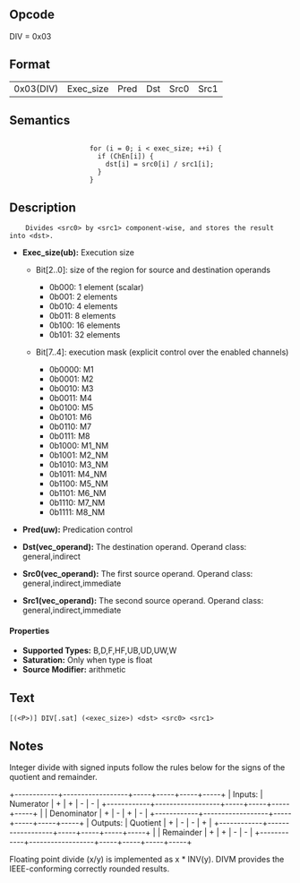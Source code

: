 <!---======================= begin_copyright_notice ============================

Copyright (C) 2020-2022 Intel Corporation

SPDX-License-Identifier: MIT

============================= end_copyright_notice ==========================-->

## Opcode

  DIV = 0x03

## Format

| | | | | | |
| --- | --- | --- | --- | --- | --- |
| 0x03(DIV) | Exec_size | Pred | Dst | Src0 | Src1 |


## Semantics


```

                    for (i = 0; i < exec_size; ++i) {
                      if (ChEn[i]) {
                        dst[i] = src0[i] / src1[i];
                      }
                    }
```

## Description





```
    Divides <src0> by <src1> component-wise, and stores the result into <dst>.
```


- **Exec_size(ub):** Execution size

  - Bit[2..0]: size of the region for source and destination operands

    - 0b000:  1 element (scalar)
    - 0b001:  2 elements
    - 0b010:  4 elements
    - 0b011:  8 elements
    - 0b100:  16 elements
    - 0b101:  32 elements
  - Bit[7..4]: execution mask (explicit control over the enabled channels)

    - 0b0000:  M1
    - 0b0001:  M2
    - 0b0010:  M3
    - 0b0011:  M4
    - 0b0100:  M5
    - 0b0101:  M6
    - 0b0110:  M7
    - 0b0111:  M8
    - 0b1000:  M1_NM
    - 0b1001:  M2_NM
    - 0b1010:  M3_NM
    - 0b1011:  M4_NM
    - 0b1100:  M5_NM
    - 0b1101:  M6_NM
    - 0b1110:  M7_NM
    - 0b1111:  M8_NM

- **Pred(uw):** Predication control


- **Dst(vec_operand):** The destination operand. Operand class: general,indirect


- **Src0(vec_operand):** The first source operand. Operand class: general,indirect,immediate


- **Src1(vec_operand):** The second source operand. Operand class: general,indirect,immediate


#### Properties
- **Supported Types:** B,D,F,HF,UB,UD,UW,W
- **Saturation:** Only when type is float
- **Source Modifier:** arithmetic




## Text
```
[(<P>)] DIV[.sat] (<exec_size>) <dst> <src0> <src1>
```

## Notes








Integer divide with signed inputs follow the rules below for the signs of the quotient and remainder.

  +------------+------------------+-----+-----+-----+-----+
  | Inputs:    |   Numerator      | \+  | \+  | \-  | \-  |
  +------------+------------------+-----+-----+-----+-----+
  |            |   Denominator    | \+  | \-  | \+  | \-  |
  +------------+------------------+-----+-----+-----+-----+
  | Outputs:   |   Quotient       | \+  | \-  | \-  | \+  |
  +------------+------------------+-----+-----+-----+-----+
  |            |   Remainder      | \+  | \+  | \-  | \-  |
  +------------+------------------+-----+-----+-----+-----+

Floating point divide (x/y) is implemented as x * INV(y).  DIVM provides the IEEE-conforming correctly rounded results.

